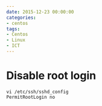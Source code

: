```yaml
--- 
date: 2015-12-23 00:00:00
categories: 
- centos
tags: 
- Centos
- Linux 
- ICT
---
```


# Disable root login

    vi /etc/ssh/sshd_config
    PermitRootLogin no